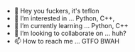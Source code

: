 - 👋 Hey you fuckers, it's teflon
- 👀 I’m interested in ... Python, C++, 
- 🌱 I’m currently learning ... Python, C++
- 💞️ I’m looking to collaborate on ... huh?
- 📫 How to reach me ... GTFO BWAH

<!---
teflonblock/teflonblock is a ✨ special ✨ repository because its `README.md` (this file) appears on your GitHub profile.
You can click the Preview link to take a look at your changes.
--->
